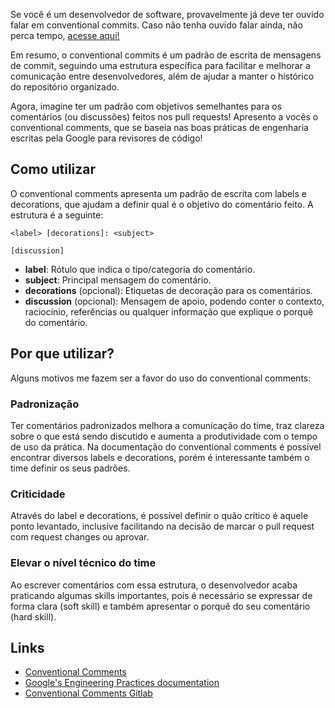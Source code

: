 Se você é um desenvolvedor de software, provavelmente já deve ter ouvido falar em conventional commits. Caso não tenha ouvido falar ainda, não perca tempo, [acesse aqui!](https://conventionalcommits.org/)

Em resumo, o conventional commits é um padrão de escrita de mensagens de commit, seguindo uma estrutura específica para facilitar e melhorar a comunicação entre desenvolvedores, além de ajudar a manter o histórico do repositório organizado.

Agora, imagine ter um padrão com objetivos semelhantes para os comentários (ou discussões) feitos nos pull requests! Apresento a vocês o conventional comments, que se baseia nas boas práticas de engenharia escritas pela Google para revisores de código!

## Como utilizar

O conventional comments apresenta um padrão de escrita com labels e decorations, que ajudam a definir qual é o objetivo do comentário feito. A estrutura é a seguinte:

```
<label> [decorations]: <subject> 

[discussion]
```

- **label**: Rótulo que indica o tipo/categoria do comentário.
- **subject**: Principal mensagem do comentário.
- **decorations** (opcional): Etiquetas de decoração para os comentários.
- **discussion** (opcional): Mensagem de apoio, podendo conter o contexto, raciocínio, referências ou qualquer informação que explique o porquê do comentário.

## Por que utilizar?

Alguns motivos me fazem ser a favor do uso do conventional comments:

### Padronização

Ter comentários padronizados melhora a comunicação do time, traz clareza sobre o que está sendo discutido e aumenta a produtividade com o tempo de uso da prática. Na documentação do conventional comments é possível encontrar diversos labels e decorations, porém é interessante também o time definir os seus padrões.

### Criticidade

Através do label e decorations, é possível definir o quão crítico é aquele ponto levantado, inclusive facilitando na decisão de marcar o pull request com request changes ou aprovar.

### Elevar o nível técnico do time

Ao escrever comentários com essa estrutura, o desenvolvedor acaba praticando algumas skills importantes, pois é necessário se expressar de forma clara (soft skill) e também apresentar o porquê do seu comentário (hard skill).

## Links

- [Conventional Comments](https://conventionalcomments.org/)
- [Google's Engineering Practices documentation](https://github.com/google/eng-practices/blob/master/review/reviewer/comments.md)
- [Conventional Comments Gitlab](https://gitlab.com/conventionalcomments/conventional-comments-button?source=post_page-----54f1e5f4dfe6--------------------------------)
